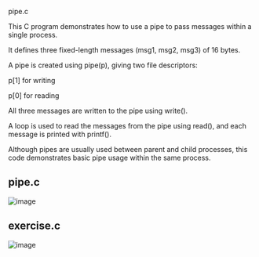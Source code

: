 pipe.c

This C program demonstrates how to use a pipe to pass messages within a single process.

It defines three fixed-length messages (msg1, msg2, msg3) of 16 bytes.

A pipe is created using pipe(p), giving two file descriptors:

p[1] for writing

p[0] for reading

All three messages are written to the pipe using write().

A loop is used to read the messages from the pipe using read(), and each message is printed with printf().

Although pipes are usually used between parent and child processes, this code demonstrates basic pipe usage within the same process.


## pipe.c
![image](https://github.com/user-attachments/assets/c3f1fa83-5bb4-4582-b470-d16596a2321d)

## exercise.c
![image](https://github.com/user-attachments/assets/2e2c381c-46ed-4abe-a8db-1ff24ac43012)




